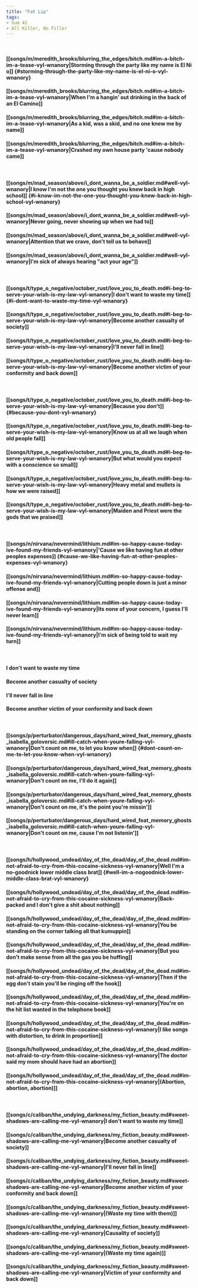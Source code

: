```yaml
---
title: "Fat Lip"
tags:
- Sum 41
- All Killer, No Filler
---
```

&nbsp;
#### [[songs/m/meredith_brooks/blurring_the_edges/bitch.md#im-a-bitch-im-a-tease-vyl-wnanory|Storming through the party like my name is El Ni o]] {#storming-through-the-party-like-my-name-is-el-ni-o-vyl-wnanory}
#### [[songs/m/meredith_brooks/blurring_the_edges/bitch.md#im-a-bitch-im-a-tease-vyl-wnanory|When I'm a hangin' out drinking in the back of an El Camino]]
#### [[songs/m/meredith_brooks/blurring_the_edges/bitch.md#im-a-bitch-im-a-tease-vyl-wnanory|As a kid, was a skid, and no one knew me by name]]
#### [[songs/m/meredith_brooks/blurring_the_edges/bitch.md#im-a-bitch-im-a-tease-vyl-wnanory|Crashed my own house party 'cause nobody came]]
&nbsp;
#### [[songs/m/mad_season/above/i_dont_wanna_be_a_soldier.md#well-vyl-wnanory|I know I'm not the one you thought you knew back in high school]] {#i-know-im-not-the-one-you-thought-you-knew-back-in-high-school-vyl-wnanory}
#### [[songs/m/mad_season/above/i_dont_wanna_be_a_soldier.md#well-vyl-wnanory|Never going, never showing up when we had to]]
#### [[songs/m/mad_season/above/i_dont_wanna_be_a_soldier.md#well-vyl-wnanory|Attention that we crave, don't tell us to behave]]
#### [[songs/m/mad_season/above/i_dont_wanna_be_a_soldier.md#well-vyl-wnanory|I'm sick of always hearing "act your age"]]
&nbsp;
#### [[songs/t/type_o_negative/october_rust/love_you_to_death.md#i-beg-to-serve-your-wish-is-my-law-vyl-wnanory|I don't want to waste my time]] {#i-dont-want-to-waste-my-time-vyl-wnanory}
#### [[songs/t/type_o_negative/october_rust/love_you_to_death.md#i-beg-to-serve-your-wish-is-my-law-vyl-wnanory|Become another casualty of society]]
#### [[songs/t/type_o_negative/october_rust/love_you_to_death.md#i-beg-to-serve-your-wish-is-my-law-vyl-wnanory|I'll never fall in line]]
#### [[songs/t/type_o_negative/october_rust/love_you_to_death.md#i-beg-to-serve-your-wish-is-my-law-vyl-wnanory|Become another victim of your conformity and back down]]
&nbsp;
#### [[songs/t/type_o_negative/october_rust/love_you_to_death.md#i-beg-to-serve-your-wish-is-my-law-vyl-wnanory|Because you don't]] {#because-you-dont-vyl-wnanory}
#### [[songs/t/type_o_negative/october_rust/love_you_to_death.md#i-beg-to-serve-your-wish-is-my-law-vyl-wnanory|Know us at all we laugh when old people fall]]
#### [[songs/t/type_o_negative/october_rust/love_you_to_death.md#i-beg-to-serve-your-wish-is-my-law-vyl-wnanory|But what would you expect with a conscience so small]]
#### [[songs/t/type_o_negative/october_rust/love_you_to_death.md#i-beg-to-serve-your-wish-is-my-law-vyl-wnanory|Heavy metal and mullets is how we were raised]]
#### [[songs/t/type_o_negative/october_rust/love_you_to_death.md#i-beg-to-serve-your-wish-is-my-law-vyl-wnanory|Maiden and Priest were the gods that we praised]]
&nbsp;
#### [[songs/n/nirvana/nevermind/lithium.md#im-so-happy-cause-today-ive-found-my-friends-vyl-wnanory|'Cause we like having fun at other peoples expenses]] {#cause-we-like-having-fun-at-other-peoples-expenses-vyl-wnanory}
#### [[songs/n/nirvana/nevermind/lithium.md#im-so-happy-cause-today-ive-found-my-friends-vyl-wnanory|Cutting people down is just a minor offense and]]
#### [[songs/n/nirvana/nevermind/lithium.md#im-so-happy-cause-today-ive-found-my-friends-vyl-wnanory|Its none of your concern, I guess I'll never learn]]
#### [[songs/n/nirvana/nevermind/lithium.md#im-so-happy-cause-today-ive-found-my-friends-vyl-wnanory|I'm sick of being told to wait my turn]]
&nbsp;
#### I don't want to waste my time
#### Become another casualty of society
#### I'll never fall in line
#### Become another victim of your conformity and back down
&nbsp;
#### [[songs/p/perturbator/dangerous_days/hard_wired_feat_memory_ghosts_isabella_goloversic.md#ill-catch-when-youre-falling-vyl-wnanory|Don't count on me, to let you know when]] {#dont-count-on-me-to-let-you-know-when-vyl-wnanory}
#### [[songs/p/perturbator/dangerous_days/hard_wired_feat_memory_ghosts_isabella_goloversic.md#ill-catch-when-youre-falling-vyl-wnanory|Don't count on me, I'll do it again]]
#### [[songs/p/perturbator/dangerous_days/hard_wired_feat_memory_ghosts_isabella_goloversic.md#ill-catch-when-youre-falling-vyl-wnanory|Don't count on me, it's the point you're missin']]
#### [[songs/p/perturbator/dangerous_days/hard_wired_feat_memory_ghosts_isabella_goloversic.md#ill-catch-when-youre-falling-vyl-wnanory|Don't count on me, cause I'm not listenin']]
&nbsp;
#### [[songs/h/hollywood_undead/day_of_the_dead/day_of_the_dead.md#im-not-afraid-to-cry-from-this-cocaine-sickness-vyl-wnanory|Well I'm a no-goodnick lower middle class brat]] {#well-im-a-nogoodnick-lower-middle-class-brat-vyl-wnanory}
#### [[songs/h/hollywood_undead/day_of_the_dead/day_of_the_dead.md#im-not-afraid-to-cry-from-this-cocaine-sickness-vyl-wnanory|Back-packed and I don't give a shit about nothing]]
#### [[songs/h/hollywood_undead/day_of_the_dead/day_of_the_dead.md#im-not-afraid-to-cry-from-this-cocaine-sickness-vyl-wnanory|You be standing on the corner talking all that kumuppin]]
#### [[songs/h/hollywood_undead/day_of_the_dead/day_of_the_dead.md#im-not-afraid-to-cry-from-this-cocaine-sickness-vyl-wnanory|But you don't make sense from all the gas you be huffing]]
#### [[songs/h/hollywood_undead/day_of_the_dead/day_of_the_dead.md#im-not-afraid-to-cry-from-this-cocaine-sickness-vyl-wnanory|Then if the egg don't stain you'll be ringing off the hook]]
#### [[songs/h/hollywood_undead/day_of_the_dead/day_of_the_dead.md#im-not-afraid-to-cry-from-this-cocaine-sickness-vyl-wnanory|You're on the hit list wanted in the telephone book]]
#### [[songs/h/hollywood_undead/day_of_the_dead/day_of_the_dead.md#im-not-afraid-to-cry-from-this-cocaine-sickness-vyl-wnanory|I like songs with distortion, to drink in proportion]]
#### [[songs/h/hollywood_undead/day_of_the_dead/day_of_the_dead.md#im-not-afraid-to-cry-from-this-cocaine-sickness-vyl-wnanory|The doctor said my mom should have had an abortion]]
#### [[songs/h/hollywood_undead/day_of_the_dead/day_of_the_dead.md#im-not-afraid-to-cry-from-this-cocaine-sickness-vyl-wnanory|(Abortion, abortion, abortion)]]
&nbsp;
#### [[songs/c/caliban/the_undying_darkness/my_fiction_beauty.md#sweet-shadows-are-calling-me-vyl-wnanory|I don't want to waste my time]]
#### [[songs/c/caliban/the_undying_darkness/my_fiction_beauty.md#sweet-shadows-are-calling-me-vyl-wnanory|Become another casualty of society]]
#### [[songs/c/caliban/the_undying_darkness/my_fiction_beauty.md#sweet-shadows-are-calling-me-vyl-wnanory|I'll never fall in line]]
#### [[songs/c/caliban/the_undying_darkness/my_fiction_beauty.md#sweet-shadows-are-calling-me-vyl-wnanory|Become another victim of your conformity and back down]]
#### [[songs/c/caliban/the_undying_darkness/my_fiction_beauty.md#sweet-shadows-are-calling-me-vyl-wnanory|(Waste my time with them)]]
#### [[songs/c/caliban/the_undying_darkness/my_fiction_beauty.md#sweet-shadows-are-calling-me-vyl-wnanory|Causality of society]]
#### [[songs/c/caliban/the_undying_darkness/my_fiction_beauty.md#sweet-shadows-are-calling-me-vyl-wnanory|(Waste my time again)]]
#### [[songs/c/caliban/the_undying_darkness/my_fiction_beauty.md#sweet-shadows-are-calling-me-vyl-wnanory|Victim of your conformity and back down]]
